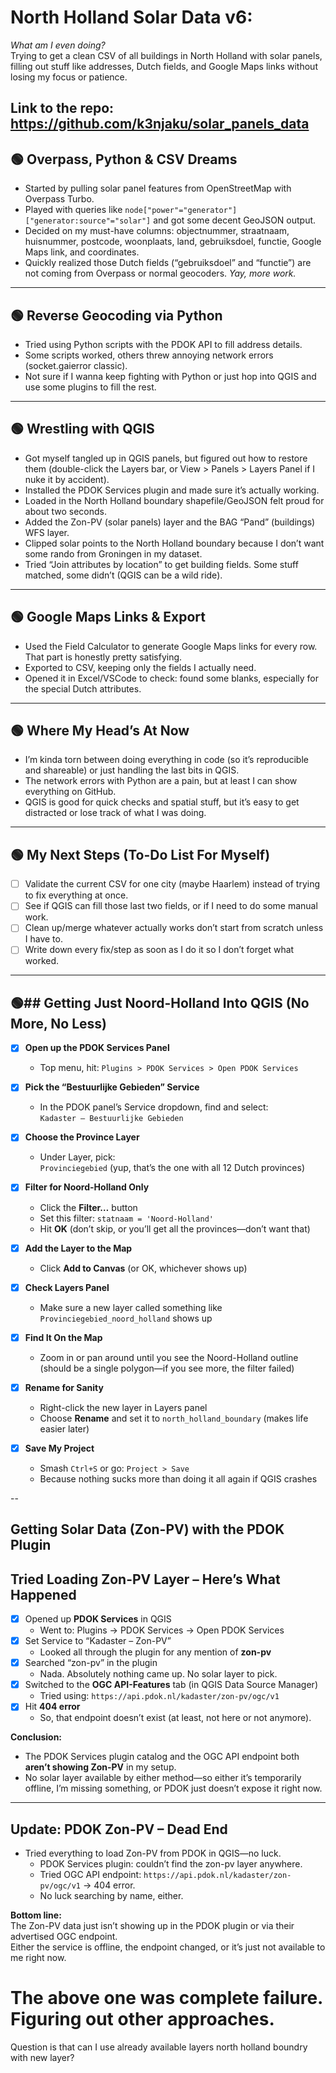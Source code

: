 # North Holland Solar Data v6:

*What am I even doing?*  
Trying to get a clean CSV of all buildings in North Holland with solar panels, filling out stuff like addresses, Dutch fields, and Google Maps links without losing my focus or patience.

Link to the repo: https://github.com/k3njaku/solar_panels_data
---

## 🟢 Overpass, Python & CSV Dreams

- Started by pulling solar panel features from OpenStreetMap with Overpass Turbo.  
- Played with queries like `node["power"="generator"]["generator:source"="solar"]` and got some decent GeoJSON output.
- Decided on my must-have columns: objectnummer, straatnaam, huisnummer, postcode, woonplaats, land, gebruiksdoel, functie, Google Maps link, and coordinates.
- Quickly realized those Dutch fields (“gebruiksdoel” and “functie”) are not coming from Overpass or normal geocoders. *Yay, more work.*

---

## 🟢 Reverse Geocoding via Python

- Tried using Python scripts with the PDOK API to fill address details.  
- Some scripts worked, others threw annoying network errors (socket.gaierror classic).
- Not sure if I wanna keep fighting with Python or just hop into QGIS and use some plugins to fill the rest.

---

## 🟢 Wrestling with QGIS

- Got myself tangled up in QGIS panels, but figured out how to restore them (double-click the Layers bar, or View > Panels > Layers Panel if I nuke it by accident).
- Installed the PDOK Services plugin and made sure it’s actually working.
- Loaded in the North Holland boundary shapefile/GeoJSON felt proud for about two seconds.
- Added the Zon-PV (solar panels) layer and the BAG “Pand” (buildings) WFS layer.
- Clipped solar points to the North Holland boundary because I don’t want some rando from Groningen in my dataset.
- Tried “Join attributes by location” to get building fields. Some stuff matched, some didn’t (QGIS can be a wild ride).

---

## 🟢 Google Maps Links & Export

- Used the Field Calculator to generate Google Maps links for every row. That part is honestly pretty satisfying.
- Exported to CSV, keeping only the fields I actually need.  
- Opened it in Excel/VSCode to check: found some blanks, especially for the special Dutch attributes.

---

## 🟢 Where My Head’s At Now

- I’m kinda torn between doing everything in code (so it’s reproducible and shareable) or just handling the last bits in QGIS.
- The network errors with Python are a pain, but at least I can show everything on GitHub.
- QGIS is good for quick checks and spatial stuff, but it’s easy to get distracted or lose track of what I was doing.

---

## 🟢 My Next Steps (To-Do List For Myself)

- [ ] Validate the current CSV for one city (maybe Haarlem) instead of trying to fix everything at once.
- [ ] See if QGIS can fill those last two fields, or if I need to do some manual work.
- [ ] Clean up/merge whatever actually works don’t start from scratch unless I have to.
- [ ] Write down every fix/step as soon as I do it so I don’t forget what worked.

---

## 🟢## Getting Just Noord-Holland Into QGIS (No More, No Less)

- [x] **Open up the PDOK Services Panel**  
  - Top menu, hit: `Plugins > PDOK Services > Open PDOK Services`

- [x] **Pick the “Bestuurlijke Gebieden” Service**  
  - In the PDOK panel’s Service dropdown, find and select:  
    `Kadaster – Bestuurlijke Gebieden`

- [x] **Choose the Province Layer**  
  - Under Layer, pick:  
    `Provinciegebied` (yup, that’s the one with all 12 Dutch provinces)

- [x] **Filter for Noord-Holland Only**  
  - Click the **Filter…** button  
  - Set this filter: `statnaam = 'Noord-Holland'`  
  - Hit **OK** (don’t skip, or you’ll get all the provinces—don’t want that)

- [x] **Add the Layer to the Map**  
  - Click **Add to Canvas** (or OK, whichever shows up)

- [x] **Check Layers Panel**  
  - Make sure a new layer called something like `Provinciegebied_noord_holland` shows up

- [x] **Find It On the Map**  
  - Zoom in or pan around until you see the Noord-Holland outline (should be a single polygon—if you see more, the filter failed)

- [x] **Rename for Sanity**  
  - Right-click the new layer in Layers panel  
  - Choose **Rename** and set it to `north_holland_boundary` (makes life easier later)

- [x] **Save My Project**  
  - Smash `Ctrl+S` or go: `Project > Save`  
  - Because nothing sucks more than doing it all again if QGIS crashes

--

## Getting Solar Data (Zon-PV) with the PDOK Plugin



## Tried Loading Zon-PV Layer – Here’s What Happened

- [x] Opened up **PDOK Services** in QGIS  
  - Went to: Plugins → PDOK Services → Open PDOK Services
- [x] Set Service to “Kadaster – Zon-PV”  
  - Looked all through the plugin for any mention of **zon-pv**
- [x] Searched “zon-pv” in the plugin  
  - Nada. Absolutely nothing came up. No solar layer to pick.
- [x] Switched to the **OGC API-Features** tab (in QGIS Data Source Manager)  
  - Tried using: `https://api.pdok.nl/kadaster/zon-pv/ogc/v1`
- [x] Hit **404 error**  
  - So, that endpoint doesn’t exist (at least, not here or not anymore).

**Conclusion:**  
- The PDOK Services plugin catalog and the OGC API endpoint both **aren’t showing Zon-PV** in my setup.
- No solar layer available by either method—so either it’s temporarily offline, I’m missing something, or PDOK just doesn’t expose it right now.

---

## Update: PDOK Zon-PV – Dead End

- Tried everything to load Zon-PV from PDOK in QGIS—no luck.
    - PDOK Services plugin: couldn’t find the zon-pv layer anywhere.
    - Tried OGC API endpoint: `https://api.pdok.nl/kadaster/zon-pv/ogc/v1` → 404 error.
    - No luck searching by name, either.

**Bottom line:**  
The Zon-PV data just isn’t showing up in the PDOK plugin or via their advertised OGC endpoint.  
Either the service is offline, the endpoint changed, or it’s just not available to me right now.

# The above one was complete failure. Figuring out other approaches.

Question is that can I use already available layers north holland boundry with new layer? 
